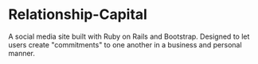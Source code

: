 Relationship-Capital
====================

A social media site built with Ruby on Rails and Bootstrap. Designed to let users create "commitments" to one another in a business and personal manner.

